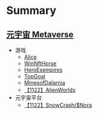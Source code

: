 # Summary

## [元宇宙 Metaverse](chapter3/游戏概述.md)

- 游戏
  - [Alice](chapter4/alice.md)
  - [WinNftHorse](chapter4/winnfthorse.md)
  - [HeroEsempires](chapter4/heroesempires.md)
  - [TopGoal](chapter4/topgoal.md)
  - [MinesofDalarnia](chapter4/MinesofDalarnia.md)
  - [【1122】AlienWorlds](chapter4/AlienWorlds.md)
- 元宇宙平台
  - [【1122】SnowCrash/$Nora](chapter4/nora.md)
